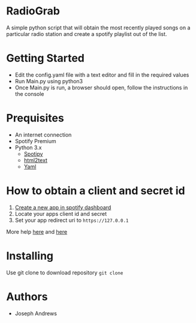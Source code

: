 # RadioGrab

A simple python script that will obtain the most recently played songs on a particular radio station and create a spotify playlist out of the list.

# Getting Started
- Edit the config.yaml file with a text editor and fill in the required values
- Run Main.py using python3
- Once Main.py is run, a browser should open, follow the instructions in the console

# Prequisites
- An internet connection
- Spotify Premium
- Python 3.x
  - [Spotipy](https://pypi.org/project/spotipy/)
  - [html2text](https://pypi.org/project/html2text/)
  - [Yaml](https://pypi.org/project/PyYAML/)

# How to obtain a client and secret id
1. [Create a new app in spotify dashboard](https://developer.spotify.com/dashboard/applications)
2. Locate your apps client id and secret
3. Set your app redirect uri to `https://127.0.0.1`

More help [here](https://developer.spotify.com/documentation/general/guides/authorization-guide/) and [here](https://spotipy.readthedocs.io/en/2.12.0/#authorization-code-flow)

# Installing
Use git clone to download repository
`
git clone
`

# Authors
- Joseph Andrews


